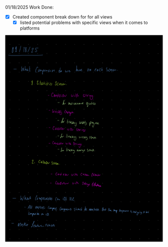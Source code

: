 01/18/2025 Work Done:
- [x] Created component break down for for all views
	- [x] listed potential problems with specific views when it comes to platforms

![Component break down](https://raw.githubusercontent.com/RamziJabali/articles/refs/heads/v4/images/01-18-25-1.png)